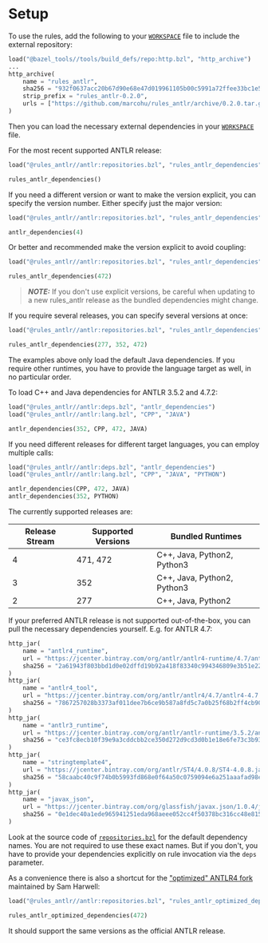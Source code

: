 # Setup

To use the rules, add the following to your [`WORKSPACE`](https://docs.bazel.build/versions/master/build-ref.html#workspace) file to include
the external repository:

```python
load("@bazel_tools//tools/build_defs/repo:http.bzl", "http_archive")
...
http_archive(
    name = "rules_antlr",
    sha256 = "932f0637acc20b67d90e68e47d019961105b00c5991a72ffee33bc1e58541734",
    strip_prefix = "rules_antlr-0.2.0",
    urls = ["https://github.com/marcohu/rules_antlr/archive/0.2.0.tar.gz"],
)
```

Then you can load the necessary external dependencies in your [`WORKSPACE`](https://docs.bazel.build/versions/master/build-ref.html#workspace) file.

For the most recent supported ANTLR release:

```python
load("@rules_antlr//antlr:repositories.bzl", "rules_antlr_dependencies")

rules_antlr_dependencies()
```

If you need a different version or want to make the version explicit, you can specify the
version number. Either specify just the major version:

```python
load("@rules_antlr//antlr:repositories.bzl", "rules_antlr_dependencies")

antlr_dependencies(4)
```

Or better and recommended make the version explicit to avoid coupling:

```python
load("@rules_antlr//antlr:repositories.bzl", "rules_antlr_dependencies")

rules_antlr_dependencies(472)
```

> **_NOTE:_**
If you don't use explicit versions, be careful when updating to a new rules_antlr
release as the bundled dependencies might change.

If you require several releases, you can specify several versions at once:

```python
load("@rules_antlr//antlr:repositories.bzl", "rules_antlr_dependencies")

rules_antlr_dependencies(277, 352, 472)
```

The examples above only load the default Java dependencies. If you require other runtimes,
you have to provide the language target as well, in no particular order.

To load C++ and Java dependencies for ANTLR 3.5.2 and 4.7.2:

```python
load("@rules_antlr//antlr:deps.bzl", "antlr_dependencies")
load("@rules_antlr//antlr:lang.bzl", "CPP", "JAVA")

antlr_dependencies(352, CPP, 472, JAVA)
```

If you need different releases for different target languages, you can employ multiple
calls:

```python
load("@rules_antlr//antlr:deps.bzl", "antlr_dependencies")
load("@rules_antlr//antlr:lang.bzl", "CPP", "JAVA", "PYTHON")

antlr_dependencies(CPP, 472, JAVA)
antlr_dependencies(352, PYTHON)
```

The currently supported releases are:

| Release  Stream | Supported Versions| Bundled Runtimes |
|-----------------|-------------------|------------------|
| 4               | 471, 472          | C++, Java, Python2, Python3
| 3               | 352               | C++, Java, Python2, Python3
| 2               | 277               | C++, Java, Python2

If your preferred ANTLR release is not supported out-of-the-box, you can pull
the necessary dependencies yourself. E.g. for ANTLR 4.7:

```python
http_jar(
    name = "antlr4_runtime",
    url = "https://jcenter.bintray.com/org/antlr/antlr4-runtime/4.7/antlr4-runtime-4.7.jar",
    sha256 = "2a61943f803bbd1d0e02dffd19b92a418f83340c994346809e3b51e2231aa6c0",
)
http_jar(
    name = "antlr4_tool",
    url = "https://jcenter.bintray.com/org/antlr/antlr4/4.7/antlr4-4.7.jar",
    sha256 = "7867257028b3373af011dee7b6ce9b587a8fd5c7a0b25f68b2ff4cb90be8aa07",
)
http_jar(
    name = "antlr3_runtime",
    url = "https://jcenter.bintray.com/org/antlr/antlr-runtime/3.5.2/antlr-runtime-3.5.2.jar",
    sha256 = "ce3fc8ecb10f39e9a3cddcbb2ce350d272d9cd3d0b1e18e6fe73c3b9389c8734",
)
http_jar(
    name = "stringtemplate4",
    url = "https://jcenter.bintray.com/org/antlr/ST4/4.0.8/ST4-4.0.8.jar",
    sha256 = "58caabc40c9f74b0b5993fd868e0f64a50c0759094e6a251aaafad98edfc7a3b",
)
http_jar(
    name = "javax_json",
    url = "https://jcenter.bintray.com/org/glassfish/javax.json/1.0.4/javax.json-1.0.4.jar",
    sha256 = "0e1dec40a1ede965941251eda968aeee052cc4f50378bc316cc48e8159bdbeb4",
)
```

Look at the source code of
[`repositories.bzl`](https://github.com/marcohu/rules_antlr/tree/master/antlr/repositories.bzl) for the
default dependency names. You are not required to use these exact names. But if you don't, you have to provide your dependencies explicitly on rule
invocation via the `deps` parameter.


As a convenience there is also a shortcut for the ["optimized" ANTLR4 fork](https://github.com/tunnelvisionlabs/antlr4) maintained by Sam Harwell:

```python
load("@rules_antlr//antlr:repositories.bzl", "rules_antlr_optimized_dependencies")

rules_antlr_optimized_dependencies(472)
```

It should support the same versions as the official ANTLR release.

